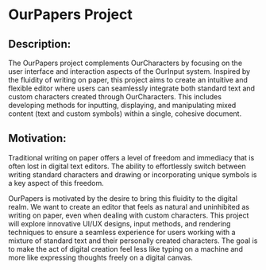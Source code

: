 # OurPapers Project

## Description:

The OurPapers project complements OurCharacters by focusing on the user interface and interaction aspects of the OurInput system. Inspired by the fluidity of writing on paper, this project aims to create an intuitive and flexible editor where users can seamlessly integrate both standard text and custom characters created through OurCharacters. This includes developing methods for inputting, displaying, and manipulating mixed content (text and custom symbols) within a single, cohesive document.

## Motivation:

Traditional writing on paper offers a level of freedom and immediacy that is often lost in digital text editors. The ability to effortlessly switch between writing standard characters and drawing or incorporating unique symbols is a key aspect of this freedom.

OurPapers is motivated by the desire to bring this fluidity to the digital realm. We want to create an editor that feels as natural and uninhibited as writing on paper, even when dealing with custom characters. This project will explore innovative UI/UX designs, input methods, and rendering techniques to ensure a seamless experience for users working with a mixture of standard text and their personally created characters. The goal is to make the act of digital creation feel less like typing on a machine and more like expressing thoughts freely on a digital canvas.

